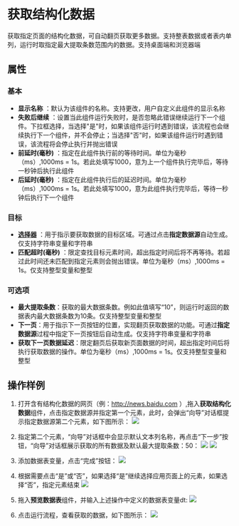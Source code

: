 # 获取结构化数据

获取指定页面的结构化数据，可自动翻页获取更多数据。支持整表数据或者表内单列，运行时取指定最大提取条数范围内的数据。支持桌面端和浏览器端


## 属性
### 基本
- **显示名称** ：默认为该组件的名称。支持更改，用户自定义此组件的显示名称
- **失败后继续** ：设置当此组件运行失败时，是否忽略此错误继续运行下一个组件。下拉框选择，当选择"是"时，如果该组件运行时遇到错误，该流程也会继续执行下一个组件，并不会停止；当选择"否"时，如果该组件运行时遇到错误，该流程将会停止执行并抛出错误
- **前延时(毫秒)** ：指定在此组件执行前的等待时间。单位为毫秒（ms）,1000ms = 1s。若此处填写1000，意为上一个组件执行完毕后，等待一秒钟后执行此组件
- **后延时(毫秒)** ：指定在此组件执行后的延迟时间。单位为毫秒（ms）,1000ms = 1s。若此处填写1000，意为此组件执行完毕后，等待一秒钟后执行下一个组件

### 目标
- **[选择器](../Appendix/Selector.md?_v=v2020.4)** ：用于指示要获取数据的目标区域。可通过点击**指定数据源**自动生成。仅支持字符串变量和字符串
- **匹配超时(毫秒)** ：限定查找目标元素时间，超出指定时间后将不再等待。若超过此时间还未匹配到指定元素则会抛出错误。单位为毫秒（ms）,1000ms = 1s。仅支持整型变量和整型


### 可选项
- **最大提取条数**：获取的最大数据条数。例如此值填写“10”，则运行时返回的数据表内最大数据条数为10条。仅支持整型变量和整型
- **下一页**：用于指示下一页按钮的位置，实现翻页获取数据的功能。可通过**指定数据源**过程中指定下一页按钮后自动生成。仅支持字符串变量和字符串
- **获取下一页数据延迟**：限定翻页后获取新页面数据的时间，超出指定时间后将执行获取数据的操作。单位为毫秒（ms）,1000ms = 1s。仅支持整型变量和整型

## 操作样例
1. 打开含有结构化数据的网页（例：http://news.baidu.com ）,拖入**获取结构化数据**组件，点击指定数据源并指定第一个元素，此时，会弹出“向导”对话框提示指定数据源第二个元素，如下图所示：
![](https://docimages.blob.core.chinacloudapi.cn/images/Activities/extractStructureData-1.png)
2. 指定第二个元素，“向导”对话框中会显示默认文本列名称，再点击“下一步”按钮，“向导”对话框展示获取的所有数据及默认最大提取条数：50：
![](https://docimages.blob.core.chinacloudapi.cn/images/Activities/extractStructureData-2.png)
![](https://docimages.blob.core.chinacloudapi.cn/images/Activities/extractStructureData-3.png)
3. 添加数据表变量，点击“完成”按钮：
![](https://docimages.blob.core.chinacloudapi.cn/images/Activities/extractStructureData-4.png)

4. 根据需要点击“是”或“否”，如果选择“是”继续选择应用页面上的元素，如果选择“否”，指定元素结束
![](https://docimages.blob.core.chinacloudapi.cn/images/Activities/extractStructureData-5.png)

5. 拖入**预览数据表**组件，并输入上述操作中定义的数据表变量dt:
![](https://docimages.blob.core.chinacloudapi.cn/images/Activities/extractStructureData-6.png)

6. 点击运行流程，查看获取的数据，如下图所示：
![](https://docimages.blob.core.chinacloudapi.cn/images/Activities/extractStructureData-7.png)